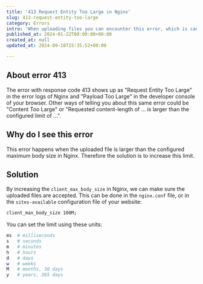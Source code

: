 ```yaml
---
title: '413 Request Entity Too Large in Nginx'
slug: 413-request-entity-too-large
category: Errors
intro: 'When uploading files you can encounter this error, which is caused by a limit in the Nginx configuration.'
published_at: 2024-01-22T00:00:00+00:00
created_at: null
updated_at: 2024-09-18T15:35:52+00:00

---
```

## About error 413

The error with response code 413 shows up as "Request Entity Too Large" in the error logs of Nginx and "Payload Too Large" in the developer console of your browser. Other ways of telling you about this same error could be "Content Too Large" or "Requested content-length of ... is larger than the configured limit of ...".

## Why do I see this error

This error happens when the uploaded file is larger than the configured maximum body size in Nginx. Therefore the solution is to increase this limit.

## Solution

By increasing the `client_max_body_size` in Nginx, we can make sure the uploaded files are accepted. This can be done in the `nginx.conf` file, or in the `sites-available` configuration file of your website:

```bash
client_max_body_size 100M;
```

You can set the limit using these units:

```bash
ms	# milliseconds
s	# seconds
m	# minutes
h	# hours
d	# days
w	# weeks
M	# months, 30 days
y   # years, 365 days
```